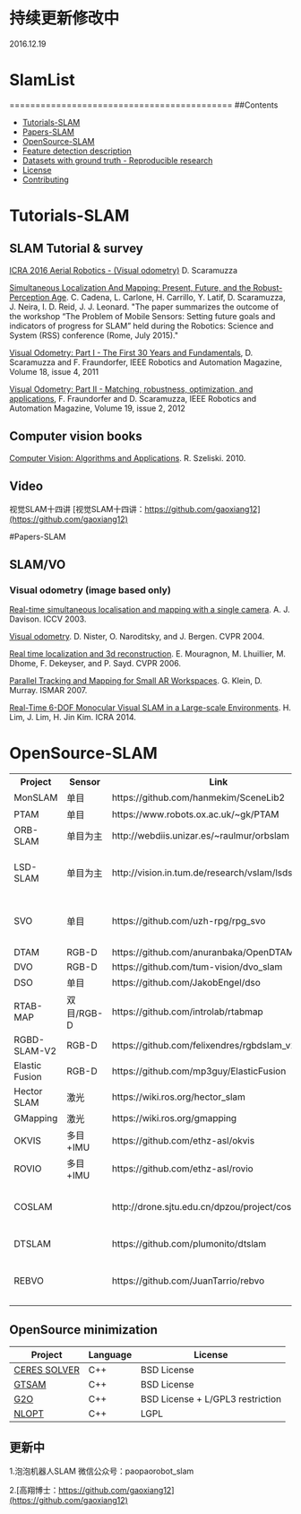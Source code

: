# 持续更新修改中
2016.12.19
# SlamList
===========================================
##Contents
- [Tutorials-SLAM](#Tutorials-SLAM)
- [Papers-SLAM](#Papers-SLAM)
- [OpenSource-SLAM](#OpenSource-SLAM)
- [Feature detection description](#Features)
- [Datasets with ground truth - Reproducible research](#Dataset)
- [License](#license)
- [Contributing](#contributing)

<a name="Tutorials-SLAM"></a>
# Tutorials-SLAM

## SLAM Tutorial & survey

[ICRA 2016 Aerial Robotics - (Visual odometry)](http://mrsl.grasp.upenn.edu/loiannog/tutorial_ICRA2016/VO_Tutorial.pdf) D. Scaramuzza

[Simultaneous Localization And Mapping: Present, Future, and the Robust-Perception Age](http://arxiv.org/pdf/1606.05830.pdf). C. Cadena, L. Carlone, H. Carrillo, Y. Latif, D. Scaramuzza, J. Neira, I. D. Reid, J. J. Leonard. "The paper summarizes the outcome of the workshop “The Problem of Mobile Sensors: Setting future goals and indicators of progress for SLAM” held during the Robotics: Science and System (RSS) conference (Rome, July 2015)."


[Visual Odometry: Part I - The First 30 Years and Fundamentals](http://rpg.ifi.uzh.ch/docs/VO_Part_I_Scaramuzza.pdf), D. Scaramuzza and F. Fraundorfer, IEEE Robotics and Automation Magazine, Volume 18, issue 4, 2011

[Visual Odometry: Part II - Matching, robustness, optimization, and applications](http://rpg.ifi.uzh.ch/docs/VO_Part_II_Scaramuzza.pdf), F. Fraundorfer and D. Scaramuzza, IEEE Robotics and Automation Magazine, Volume 19, issue 2, 2012

## Computer vision books

[Computer Vision: Algorithms and Applications](http://szeliski.org/Book/). R. Szeliski. 2010.

## Video
视觉SLAM十四讲
[视觉SLAM十四讲：https://github.com/gaoxiang12](https://github.com/gaoxiang12)<br />

<a name="Papers-SLAM"></a>
#Papers-SLAM
## SLAM/VO

### Visual odometry (image based only)

[Real-time simultaneous localisation and mapping with a single camera](https://www.doc.ic.ac.uk/~ajd/Publications/davison_iccv2003.pdf). A. J. Davison. ICCV 2003.

[Visual odometry](http://citeseerx.ist.psu.edu/viewdoc/download?doi=10.1.1.137.4025&rep=rep1&type=pdf). D. Nister, O. Naroditsky, and J. Bergen. CVPR 2004.

[Real time localization and 3d reconstruction](http://maxime.lhuillier.free.fr/pCvpr06.pdf). E. Mouragnon, M. Lhuillier, M. Dhome, F. Dekeyser, and P. Sayd. CVPR 2006.

[Parallel Tracking and Mapping for Small AR Workspaces](http://www.robots.ox.ac.uk/~gk/publications/KleinMurray2007ISMAR.pdf). G. Klein, D. Murray. ISMAR 2007.

[Real-Time 6-DOF Monocular Visual SLAM in a Large-scale Environments](http://cvlab.hanyang.ac.kr/~jwlim/files/icra2014vslam.pdf). H. Lim, J. Lim, H. Jin Kim. ICRA 2014.

<a name="OpenSource-SLAM"></a>
# OpenSource-SLAM
<div>
     <table border="0">
	  <tr>
	    <th> Project </th>
	    <th> Sensor </th>
	    <th> Link </th>
	    <th> Other </th>
	    <th> Language </th>
	    <th> License </th>
	  </tr>
	  <tr>
	    <td>MonSLAM</td>
	    <td>单目</td>
	    <td>https://github.com/hanmekim/SceneLib2</td>
	    <td>https://github.com/OpenSLAM/SceneLib2</td>
	  </tr>
	  <tr>
	    <td>PTAM</td>
	    <td>单目</td>
	    <td>https://www.robots.ox.ac.uk/~gk/PTAM</td>
	    <td>https://github.com/OpenSLAM/PTAM-GPL</td>
	  </tr>
	  <tr>
	    <td>ORB-SLAM</td>
	    <td>单目为主</td>
	    <td>http://webdiis.unizar.es/~raulmur/orbslam</td>
	    <td>https://github.com/OpenSLAM/ORB_SLAM</td>
	    <td> C++ </td>
	    <td> GPLv3 </td>
	  </tr>
	  <tr>
	    <td>LSD-SLAM</td>
	    <td>单目为主</td>
	    <td>http://vision.in.tum.de/research/vslam/lsdslam</td>
	    <td>https://github.com/OpenSLAM/lsd_slam</td>
	    <td> C++/ROS </td>
	    <td> GNU General Public License </td>
	  </tr>
	  <tr>
	    <td>SVO</td>
	    <td>单目</td>
	    <td>https://github.com/uzh-rpg/rpg_svo</td>
	    <td>https://github.com/OpenSLAM/rpg_svo</td>
	    <td> C++/ROS </td>
	    <td> GNU General Public License </td>
	  </tr>
	  <tr>
	    <td>DTAM</td>
	    <td>RGB-D</td>
	    <td>https://github.com/anuranbaka/OpenDTAM</td>
	    <td>https://github.com/OpenSLAM/OpenDTAM</td>
	  </tr>
	  <tr>
	    <td>DVO</td>
	    <td>RGB-D</td>
	    <td>https://github.com/tum-vision/dvo_slam</td>
	    <td>https://github.com/OpenSLAM/dvo_slam</td>
	  </tr>
	  <tr>
	    <td>DSO</td>
	    <td>单目</td>
	    <td>https://github.com/JakobEngel/dso</td>
	    <td>https://github.com/OpenSLAM/dso</td>
	  </tr>
	  <tr>
	    <td>RTAB-MAP</td>
	    <td>双目/RGB-D</td>
	    <td>https://github.com/introlab/rtabmap</td>
	    <td>https://github.com/OpenSLAM/rtabmap </td>
	  </tr>
	  <tr>
	    <td>RGBD-SLAM-V2</td>
	    <td>RGB-D</td>
	    <td>https://github.com/felixendres/rgbdslam_v2</td>
	    <td>https://github.com/OpenSLAM/rgbdslam_v2</td>
	  </tr>
	  <tr>
	    <td>Elastic Fusion</td>
	    <td>RGB-D</td>
	    <td>https://github.com/mp3guy/ElasticFusion</td>
	    <td>https://github.com/OpenSLAM/ElasticFusion</td>
	  </tr>
	  <tr>
	    <td>Hector SLAM</td>
	    <td>激光</td>
	    <td>https://wiki.ros.org/hector_slam</td>
	    <td></td>
	  </tr>
	  <tr>
	    <td>GMapping</td>
	    <td>激光</td>
	    <td>https://wiki.ros.org/gmapping</td>
	    <td></td>
	  </tr>
	  <tr>
	    <td>OKVIS</td>
	    <td>多目+IMU</td>
	    <td>https://github.com/ethz-asl/okvis</td>
	    <td>https://github.com/OpenSLAM/okvis</td>
	  </tr>
	  <tr>
	    <td>ROVIO</td>
	    <td>多目+IMU</td>
	    <td>https://github.com/ethz-asl/rovio</td>
	    <td>https://github.com/OpenSLAM/rovio</td>
	  </tr>
	  <tr>
	    <td> COSLAM </td>
	    <td>  </td>
	    <td>http://drone.sjtu.edu.cn/dpzou/project/coslam.php</td>
	    <td>https://github.com/OpenSLAM/rovio</td>
	    <td> C++ </td>
	    <td> GNU General Public License </td>
	  </tr>
	  <tr>
	    <td> DTSLAM </td>
	    <td>  </td>
	    <td>https://github.com/plumonito/dtslam</td>
	    <td>  </td>
	    <td> C++ </td>
	    <td> modified BSD </td>
	  </tr>
	  <tr>
	    <td> REBVO </td>
	    <td>  </td>
	    <td>https://github.com/JuanTarrio/rebvo</td>
	    <td>  </td>
	    <td> C++ </td>
	    <td> GNU General Public License </td>
	  </tr>
	</table>
</div>

<a name="opensource-minimization"></a>
## OpenSource minimization

| Project |  Language | License |
| ---  | --- | --- |
|[CERES SOLVER](https://github.com/ceres-solver/ceres-solver) | C++ | BSD License|
|[GTSAM](https://collab.cc.gatech.edu/borg/gtsam) | C++ | BSD License|
|[G2O](https://github.com/RainerKuemmerle/g2o) | C++ |  BSD License + L/GPL3 restriction|
|[NLOPT](http://ab-initio.mit.edu/wiki/index.php/NLopt) | C++ | LGPL|

## 更新中

1.泡泡机器人SLAM 微信公众号：paopaorobot_slam

2.[高翔博士：https://github.com/gaoxiang12](https://github.com/gaoxiang12)<br />